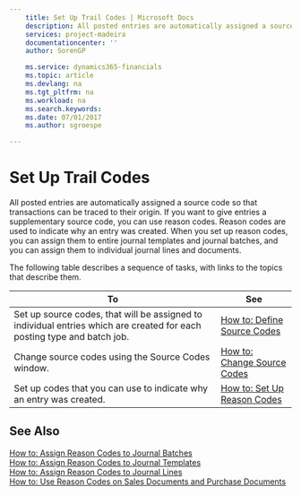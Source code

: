 ```yaml
---
    title: Set Up Trail Codes | Microsoft Docs
    description: All posted entries are automatically assigned a source code so that transactions can be traced to their origin. If you want to give entries a supplementary source code, you can use reason codes. Reason codes are used to indicate why an entry was created. When you set up reason codes, you can assign them to entire journal templates and journal batches, and you can assign them to individual journal lines and documents.
    services: project-madeira
    documentationcenter: ''
    author: SorenGP

    ms.service: dynamics365-financials
    ms.topic: article
    ms.devlang: na
    ms.tgt_pltfrm: na
    ms.workload: na
    ms.search.keywords:
    ms.date: 07/01/2017
    ms.author: sgroespe

---
```

# Set Up Trail Codes
All posted entries are automatically assigned a source code so that transactions can be traced to their origin. If you want to give entries a supplementary source code, you can use reason codes. Reason codes are used to indicate why an entry was created. When you set up reason codes, you can assign them to entire journal templates and journal batches, and you can assign them to individual journal lines and documents.  
  
 The following table describes a sequence of tasks, with links to the topics that describe them.   
  
|**To**|**See**|  
|------------|-------------|  
|Set up source codes, that will be assigned to individual entries which are created for each posting type and batch job.|[How to: Define Source Codes](../how-to-define-source-codes.md)|  
|Change source codes using the Source Codes window.|[How to: Change Source Codes](../how-to-change-source-codes.md)|  
|Set up codes that you can use to indicate why an entry was created.|[How to: Set Up Reason Codes](../how-to-set-up-reason-codes.md)|  
  
## See Also  
 [How to: Assign Reason Codes to Journal Batches](../how-to-assign-reason-codes-to-journal-batches.md)   
 [How to: Assign Reason Codes to Journal Templates](../how-to-assign-reason-codes-to-journal-templates.md)   
 [How to: Assign Reason Codes to Journal Lines](../how-to-assign-reason-codes-to-journal-lines.md)   
 [How to: Use Reason Codes on Sales Documents and Purchase Documents](../how-to-use-reason-codes-on-sales-documents-and-purchase-documents.md)